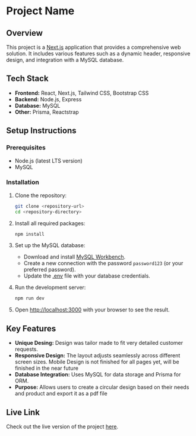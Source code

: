 # Project Name

## Overview
This project is a [Next.js](https://nextjs.org/) application that provides a comprehensive web solution. It includes various features such as a dynamic header, responsive design, and integration with a MySQL database.

## Tech Stack
- **Frontend:** React, Next.js, Tailwind CSS, Bootstrap CSS
- **Backend:** Node.js, Express
- **Database:** MySQL
- **Other:** Prisma, Reactstrap

## Setup Instructions
### Prerequisites
- Node.js (latest LTS version)
- MySQL

### Installation
1. Clone the repository:
    ```bash
    git clone <repository-url>
    cd <repository-directory>
    ```

2. Install all required packages:
    ```bash
    npm install
    ```

3. Set up the MySQL database:
    - Download and install [MySQL Workbench](https://dev.mysql.com/downloads/workbench/).
    - Create a new connection with the password `password123` (or your preferred password).
    - Update the [.env](http://_vscodecontentref_/0) file with your database credentials.

4. Run the development server:
    ```bash
    npm run dev
    ```

5. Open [http://localhost:3000](http://localhost:3000) with your browser to see the result.

## Key Features
- **Unique Desing:** Design was tailor made to fit very detailed customer requests.
- **Responsive Design:** The layout adjusts seamlessly across different screen sizes. Mobile Design is not finished for all pages yet, will be finished in the near future
- **Database Integration:** Uses MySQL for data storage and Prisma for ORM.
- **Purpose:** Allows users to create a circular design based on their needs and product and export it as a pdf file

## Live Link
Check out the live version of the project [here](https://www.circularity-navigator.com).